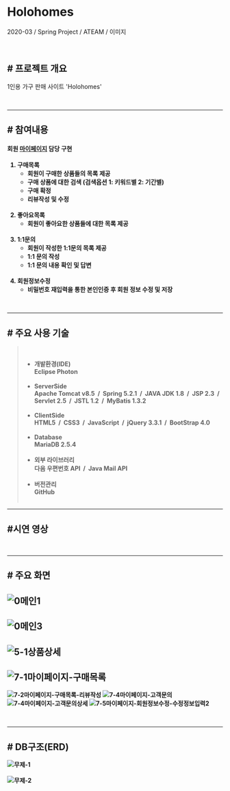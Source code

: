 # <b>Holohomes</b>
2020-03 / Spring Project / ATEAM  / 이미지 

<br>

## <b># 프로젝트 개요</b> 
1인용 가구 판매 사이트 'Holohomes'

<br>

---
## <b># 참여내용</b> 
#### <b>회원 <u>마이페이지</u> 담당 구현<b> <br>
1. <b>구매목록</b>
   - 회원이 구매한 상품들의 목록 제공
   - 구매 상품에 대한 검색 (검색옵션 1: 키워드별 2: 기간별)
   - 구매 확정 
   - 리뷰작성 및 수정 <br><br>
2. <b>좋아요목록</b>
   - 회원이 좋아요한 상품들에 대한 목록 제공  <br><br>
3. <b>1:1문의</b>
   - 회원이 작성한 1:1문의 목록 제공
   - 1:1 문의 작성
   - 1:1 문의 내용 확인 및 답변 <br><br>
4. <b>회원정보수정</b>
   - 비밀번호 재입력을 통한 본인인증 후 회원 정보 수정 및 저장

<br>

---
## <b># 주요 사용 기술</b>
> &nbsp;
> - <b>개발환경(IDE)</b><br>
>   Eclipse Photon <br><br>
> - <b>ServerSide</b><br>
>  Apache Tomcat v8.5 &nbsp;/&nbsp; Spring 5.2.1 &nbsp;/&nbsp; JAVA JDK 1.8 &nbsp;/&nbsp; JSP 2.3 &nbsp;/&nbsp; Servlet 2.5 &nbsp;/&nbsp; JSTL 1.2 &nbsp;/&nbsp; MyBatis 1.3.2<br><br>
> - <b>ClientSide</b><br>
>   HTML5 &nbsp;/&nbsp; CSS3 &nbsp;/&nbsp; JavaScript &nbsp;/&nbsp; jQuery 3.3.1 &nbsp;/&nbsp; BootStrap 4.0  <br><br>
> - <b>Database</b><br>
>   MariaDB 2.5.4  <br><br>
> - <b>외부 라이브러리</b><br>
>   다음 우편번호 API &nbsp;/&nbsp; Java Mail API  <br><br>
> - <b>버전관리</b><br>
>   GitHub<br>
> &nbsp;



---
## <b>#시연 영상</b>

<br>

---
## <b># 주요 화면</b>
![0메인1](https://user-images.githubusercontent.com/47082555/79615144-02e87b80-813d-11ea-8e65-82e1d1ca1115.png)
---
![0메인3](https://user-images.githubusercontent.com/47082555/79615149-07149900-813d-11ea-8e7b-4f39bcbfbee2.png)
---
![5-1상품상세](https://user-images.githubusercontent.com/47082555/79615165-0f6cd400-813d-11ea-8b59-749d494b6fc5.png)
---
![7-1마이페이지-구매목록](https://user-images.githubusercontent.com/47082555/79615314-6ffc1100-813d-11ea-97a6-9e2be5c92780.png)
---
![7-2마이페이지-구매목록-리뷰작성](https://user-images.githubusercontent.com/47082555/79615245-480cad80-813d-11ea-878e-6e6fa2ce1699.png)
![7-4마이페이지-고객문의](https://user-images.githubusercontent.com/47082555/79615259-535fd900-813d-11ea-97aa-f15ed9e5888e.png)
![7-4마이페이지-고객문의상세](https://user-images.githubusercontent.com/47082555/79615333-7d190000-813d-11ea-966e-4a38793748fd.png)
![7-5마이페이지-회원정보수정-수정정보입력2](https://user-images.githubusercontent.com/47082555/79615257-522eac00-813d-11ea-8d58-c7c4b0621e25.png)

<br>

---
## <b># DB구조(ERD)</b>
![무제-1](https://user-images.githubusercontent.com/47082555/79609101-1db4f300-8131-11ea-9c38-8534b736756c.jpg)
<br><br>
![무제-2](https://user-images.githubusercontent.com/47082555/79609106-1f7eb680-8131-11ea-9670-dbad2c6458db.jpg)




